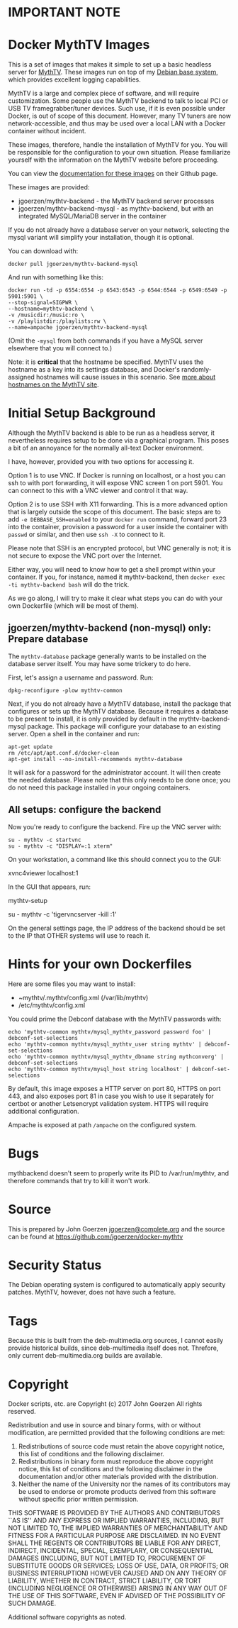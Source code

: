 # IMPORTANT NOTE

# Docker MythTV Images

This is a set of images that makes it simple to set up a basic
headless server for [MythTV](http://www.mythtv.org).  These images
run on top
of my [Debian base system](http://github.com/jgoerzen/docker-debian-base),
which provides excellent logging capabilities.

MythTV is a large and complex piece of software, and will require customization.
Some people use the MythTV backend to talk to local PCI or USB TV framegrabber/tuner
devices.  Such use, if it is even possible under Docker, is out of scope of
this document.  However, many TV tuners are now network-accessible, and thus
may be used over a local LAN with a Docker container without incident.

These images, therefore, handle the installation of MythTV for you.  You will
be responsible for the configuration to your own situation.  Please familiarize
yourself with the information on the MythTV website before proceeding.

You can view the [documentation for these images](https://github.com/jgoerzen/docker-mythtv)
on their Github page.

These images are provided:

 - jgoerzen/mythtv-backend - the MythTV backend server processes
 - jgoerzen/mythtv-backend-mysql - as mythtv-backend, but with an integrated MySQL/MariaDB server in
   the container

If you do not already have a database server on your network, selecting the
mysql variant will simplify your installation, though it is optional.

You can download with:

    docker pull jgoerzen/mythtv-backend-mysql

And run with something like this:

    docker run -td -p 6554:6554 -p 6543:6543 -p 6544:6544 -p 6549:6549 -p 5901:5901 \
    --stop-signal=SIGPWR \
    --hostname=mythtv-backend \
    -v /musicdir:/music:ro \
    -v /playlistdir:/playlists:rw \
    --name=ampache jgoerzen/mythtv-backend-mysql

(Omit the `-mysql` from both commands if you have a MySQL server elsewhere that you
will connect to.)

Note: it is **critical** that the hostname be specified.  MythTV uses the
hostname as a key into its settings database, and Docker's randomly-assigned
hostnames will cause issues in this scenario.  See
[more about hostnames on the MythTV site](https://www.mythtv.org/wiki/Database_Backup_and_Restore#Change_the_hostname_of_a_MythTV_frontend_or_backend).

# Initial Setup Background

Although the MythTV backend is able to be run as a headless server, it
nevertheless requires setup to be done via a graphical program.  This
poses a bit of an annoyance for the normally all-text Docker environment.

I have, however, provided you with two options for accessing it.

Option 1 is to use VNC.  If Docker is running on localhost, or a host you
can ssh to with port forwarding, it will expose VNC screen 1 on port 5901.
You can connect to this with a VNC viewer and control it that way.

Option 2 is to use SSH with X11 forwarding.  This is a more advanced
option that is largely outside the scope of this document.  The basic steps
are to add `-e DEBBASE_SSH=enabled` to your `docker run` command, forward
port 23 into the container, provision a password for a user inside the container
with `passwd` or similar, and then use `ssh -X` to connect to it.

Please note that SSH is an encrypted protocol, but VNC generally is not;
it is not secure to expose the VNC port over the Internet.

Either way, you will need to know how to get a shell prompt within your
container.  If you, for instance, named it mythtv-backend, then
`docker exec -ti mythtv-backend bash` will do the trick.

As we go along, I will try to make it clear what steps you can do with
your own Dockerfile (which will be most of them).

## jgoerzen/mythtv-backend (non-mysql) only: Prepare database

The `mythtv-database` package generally wants to be installed on the database server itself.
You may have some trickery to do here.

First, let's assign a username and password.  Run:

    dpkg-reconfigure -plow mythtv-common

Next, if you do not already have a MythTV database,
install the package that configures or sets up the MythTV database.
Because it requires a database to be present to install, it is only provided by
default in the mythtv-backend-mysql package.  This package will configure your database to an
existing server.  Open a shell in the container and run:

    apt-get update
    rm /etc/apt/apt.conf.d/docker-clean
    apt-get install --no-install-recommends mythtv-database

It will ask for a password for the administrator account.
It will then create the needed database.  Please note that this only needs
to be done once; you do not need this package installed in your
ongoing containers.

## All setups: configure the backend

Now you're ready to configure the backend.  Fire up the VNC server with:

    su - mythtv -c startvnc
    su - mythtv -c "DISPLAY=:1 xterm"

On your workstation, a command like this should connect you to the GUI:

   xvnc4viewer localhost:1

In the GUI that appears, run:

   mythtv-setup

su - mythtv -c 'tigervncserver -kill :1'

On the general settings page, the IP address of the backend should be set to
the IP that OTHER systems will use to reach it.


# Hints for your own Dockerfiles

Here are some files you may want to install:

 - ~mythtv/.mythtv/config.xml (/var/lib/mythtv)
 - /etc/mythtv/config.xml

You could prime the Debconf database with the MythTV passwords with:

    echo 'mythtv-common mythtv/mysql_mythtv_password password foo' | debconf-set-selections
    echo 'mythtv-common mythtv/mysql_mythtv_user string mythtv' | debconf-set-selections
    echo 'mythtv-common mythtv/mysql_mythtv_dbname string mythconverg' | debconf-set-selections
    echo 'mythtv-common mythtv/mysql_host string localhost' | debconf-set-selections

By default, this image exposes a HTTP server on port 80, HTTPS on port 443, and
also exposes port 81 in case you wish to use it separately for certbot or another
Letsencrypt validation system.  HTTPS will require additional configuration.

Ampache is exposed at path `/ampache` on the configured system. 

# Bugs

mythbackend doesn't seem to properly write its PID to /var/run/mythtv, and
therefore commands that try to kill it won't work.

# Source

This is prepared by John Goerzen <jgoerzen@complete.org> and the source
can be found at https://github.com/jgoerzen/docker-mythtv

# Security Status

The Debian operating system is configured to automatically apply security patches.
MythTV, however, does not have such a feature.

# Tags

Because this is built from the deb-multimedia.org sources, I cannot easily
provide historical builds, since deb-multimedia itself does not.  Threfore,
only current deb-multimedia.org builds are available.

# Copyright

Docker scripts, etc. are
Copyright (c) 2017 John Goerzen
All rights reserved.

Redistribution and use in source and binary forms, with or without
modification, are permitted provided that the following conditions
are met:
1. Redistributions of source code must retain the above copyright
   notice, this list of conditions and the following disclaimer.
2. Redistributions in binary form must reproduce the above copyright
   notice, this list of conditions and the following disclaimer in the
   documentation and/or other materials provided with the distribution.
3. Neither the name of the University nor the names of its contributors
   may be used to endorse or promote products derived from this software
   without specific prior written permission.

THIS SOFTWARE IS PROVIDED BY THE AUTHORS AND CONTRIBUTORS ``AS IS'' AND
ANY EXPRESS OR IMPLIED WARRANTIES, INCLUDING, BUT NOT LIMITED TO, THE
IMPLIED WARRANTIES OF MERCHANTABILITY AND FITNESS FOR A PARTICULAR PURPOSE
ARE DISCLAIMED.  IN NO EVENT SHALL THE REGENTS OR CONTRIBUTORS BE LIABLE
FOR ANY DIRECT, INDIRECT, INCIDENTAL, SPECIAL, EXEMPLARY, OR CONSEQUENTIAL
DAMAGES (INCLUDING, BUT NOT LIMITED TO, PROCUREMENT OF SUBSTITUTE GOODS
OR SERVICES; LOSS OF USE, DATA, OR PROFITS; OR BUSINESS INTERRUPTION)
HOWEVER CAUSED AND ON ANY THEORY OF LIABILITY, WHETHER IN CONTRACT, STRICT
LIABILITY, OR TORT (INCLUDING NEGLIGENCE OR OTHERWISE) ARISING IN ANY WAY
OUT OF THE USE OF THIS SOFTWARE, EVEN IF ADVISED OF THE POSSIBILITY OF
SUCH DAMAGE.

Additional software copyrights as noted.

